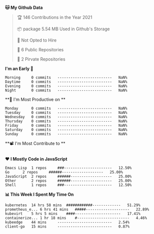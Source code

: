 <!--START_SECTION:waka-->
**🐱 My Github Data**
> 🏆 146 Contributions in the Year 2021
 >
> 📦 package 5.54 MB Used in Github's Storage
 >
> 🚫 Not Opted to Hire
 >
> 🚪 6 Public Repositories
 >
> 🔑 2 Pirvate Repositories
 >

**I'm an Early 🐤** 
```text
Morning		0 commits	-------------------------	NaN%
Daytime		0 commits	-------------------------	NaN%
Evening		0 commits	-------------------------	NaN%
Night		0 commits	-------------------------	NaN%
```

**📅 I'm Most Productive on **
```text
Monday		0 commits	-------------------------	NaN%
Tuesday		0 commits	-------------------------	NaN%
Wednesday	0 commits	-------------------------	NaN%
Thursday	0 commits	-------------------------	NaN%
Friday		0 commits	-------------------------	NaN%
Saturday	0 commits	-------------------------	NaN%
Sunday		0 commits	-------------------------	NaN%
```

**📽 I'm Most Contribute to **
```text
```


**❤ I Mostly Code in JavaScript**

```text
Emacs Lisp	1 repos		###----------------------	12.50%
Go		2 repos		######-------------------	25.00%
JavaScript	2 repos		######-------------------	25.00%
Other		2 repos		######-------------------	25.00%
Shell		1 repos		###----------------------	12.50%
```

**📊 This Week I Spent My Time On**
```text
kubernetes	14 hrs 58 mins	############-------------	51.29%
prometheus_e...	6 hrs 41 mins	#####--------------------	22.89%
kubevirt	5 hrs 5 mins	####---------------------	17.41%
containerize...	1 hr 18 mins	#------------------------	4.46%
kubeedge	44 mins		-------------------------	2.54%
client-go	15 mins		-------------------------	0.87%
```

<!--END_SECTION:waka-->
